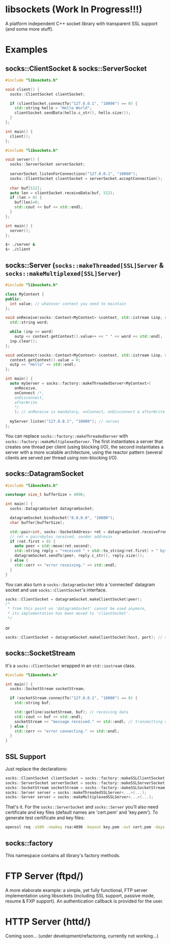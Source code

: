 # libsockets (Work In Progress!!!)
A platform independent C++ socket library with transparent SSL support (and some more stuff).
# Examples
## socks::ClientSocket & socks::ServerSocket
```cpp
#include "libsockets.h"

void client() {
  socks::ClientSocket clientSocket;

  if (clientSocket.connectTo("127.0.0.1", "10000") == 0) {
    std::string hello = "Hello World";
    clientSocket.sendData(hello.c_str(), hello.size());
  }
};

int main() {
  client();
};
```

```cpp
#include "libsockets.h"

void server() {
  socks::ServerSocket serverSocket;
  
  serverSocket.listenForConnections("127.0.0.1", "10000");
  socks::ClientSocket clientSocket = serverSocket.acceptConnection();
  
  char buf[512];
  auto len = clientSocket.receiveData(buf, 512);
  if (len > 0) {
    buf[len]=0;
    std::cout << buf << std::endl;
  }
};

int main() {
  server();
};
```

```sh
$> ./server &
$> ./client
```

## socks::Server (`socks::makeThreaded[SSL]Server` & `socks::makeMultiplexed[SSL]Server`)
```cpp
#include "libsockets.h"

class MyContext {
public:
  int value; // whatever context you need to maintain
};

void onReceive(socks::Context<MyContext> &context, std::istream &inp, std::ostream &outp) {
  std::string word;

  while (inp >> word)
    outp << context.getContext().value++ << " " << word << std::endl;
  inp.clear();
};

void onConnect(socks::Context<MyContext> &context, std::istream &inp, std::ostream &outp) {
  context.getContext().value = 0;
  outp << "Hello" << std::endl;
};

int main() {
  auto myServer = socks::factory::makeThreadedServer<MyContext>(
    onReceive,
    onConnect /*,
    onDisconnect,
    afterWrite
    */
    ); // onReceive is mandatory, onConnect, onDisconnect & afterWrite are optional
    
  myServer.listen("127.0.0.1", "10000"); // serves
};
```
You can replace `socks::factory::makeThreadedServer` with `socks::factory::makeMultiplexedServer`. The first instantiates a server that creates one thread per client (using blocking I/O), the second instantiates a server with a more scalable architecture, using the reactor pattern (several clients are served per thread using non-blocking I/O).

## socks::DatagramSocket
```cpp
#include "libsockets.h"

constexpr size_t bufferSize = 4096;

int main() {
  socks::DatagramSocket datagramSocket;

  datagramSocket.bindSocket("0.0.0.0", "10000");
  char buffer[bufferSize];

  std::pair<int, socks::SocketAddress> ret = datagramSocket.receiveFrom(buffer, bufferSize);
  // ret = pair<bytes received, sender address>
  if (ret.first > 0) {
    auto peer = std::move(ret.second);
    std::string reply = "received " + std::to_string(ret.first) + " bytes";
    datagramSocket.sendTo(peer, reply.c_str(), reply.size());
  } else {
    std::cerr << "error receiving." << std::endl;
  }
}
```
You can also turn a `socks::DatagramSocket` into a 'connected' datagram socket and use `socks::ClientSocket`'s interface.
```cpp
socks::ClientSocket = datagramSocket.makeClientSocket(peer); 
/* 
 * from this point on 'datagramSocket' cannot be used anymore,
 * its implementation has been moved to 'clientSocket'.
 */
```
or
```cpp
socks::ClientSocket = datagramSocket.makeClientSocket(host, port); // same here
```

## socks::SocketStream
It's a `socks::ClientSocket` wrapped in an `std::iostream` class.
```cpp
#include "libsockets.h"

int main() {
  socks::SocketStream socketStream;

  if (socketStream.connectTo("127.0.0.1", "10000") == 0) {
    std::string buf;

    std::getline(socketStream, buf); // receiving data
    std::cout << buf << std::endl;
    socketStream << "message received." << std::endl; // transmitting data
  } else {
    std::cerr << "error connecting." << std::endl;
  }
}
```

## SSL Support
Just replace the declarations:
```cpp
socks::ClientSocket clientSocket = socks::factory::makeSSLClientSocket;
socks::ServerSocket serverSocket = socks::factory::makeSSLServerSocket;
socks::SocketStream socketStream = socks::factory::makeSSLSocketStream;
socks::Server server = socks::makeThreadedSSLServer<...>(...);
socks::Server server = socks::makeMultiplexedSSLServer<...>(...);
```
That's it. For the `socks::ServerSocket` and `socks::Server` you'll also need certificate and key files (default names are 'cert.pem' and 'key.pem').
To generate test certificate and key files: 
```sh
openssl req -x509 -newkey rsa:4096 -keyout key.pem -out cert.pem -days 365 -nodes
```

## socks::factory
This namespace contains all library's factory methods.
# FTP Server (ftpd/)
A more elaborate example: a simple, yet fully functional, FTP server implementation using libsockets (including SSL support, passive mode, resume & FXP support). 
An authentication callback is provided for the user.
# HTTP Server (httd/)
Coming soon...
(under development/refactoring, currently not working...)

